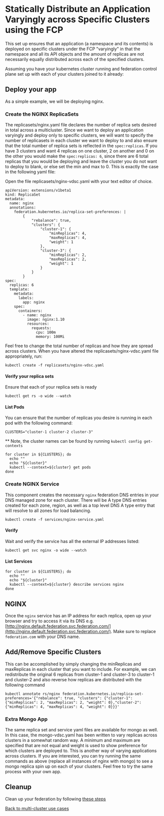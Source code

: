# Statically Distribute an Application Varyingly across Specific Clusters using the FCP

This set up ensures that an application (a namespace and its contents) is deployed on specific clusters under the FCP "varyingly" in that the namespace and all its API objects and the amount of replicas are not necessarily equally distributed across each of the specified clusters.

Assuming you have your kubernetes cluster running and federation control plane set up with each of your clusters joined to it already:

## Deploy your app

As a simple example, we will be deploying nginx.

### Create the NGINX ReplicaSets

The replicasets/nginx.yaml file declares the number of replica sets desired in total across a multicluster. Since we want to deploy an application varyingly and deploy only to specific clusters, we will want to specify the number of replicasets in each cluster we want to deploy to and also ensure that the total number of replica sets is reflected in the `spec:replicas`. If you have 3 clusters and want 4 replicas on one cluster, 2 on another and 0 on the other you would make the `spec:replicas: 6`, since there are 6 total replicas that you would be deploying and leave the cluster you do not want to deploy to blank, or else set the min and max to 0. This is exactly the case in the following yaml file:

Open the file replicasets/nginx-vdsc.yaml with your text editor of choice.

```
apiVersion: extensions/v1beta1
kind: ReplicaSet
metadata:
  name: nginx
  annotations:
    federation.kubernetes.io/replica-set-preferences: |
        {
            "rebalance": true,
            "clusters": {
                "cluster-1": {
                    "minReplicas": 4,
                    "maxReplicas": 4,
                    "weight": 1
                },
                "cluster-3": {
                    "minReplicas": 2,
                    "maxReplicas": 2,
                    "weight": 1
                }
            }
        }
spec:
  replicas: 6
  template:
    metadata:
      labels:
        app: nginx
    spec:
      containers:
        - name: nginx
          image: nginx:1.10
          resources:
            requests:
              cpu: 100m
              memory: 100Mi

```

Feel free to change the total number of replicas and how they are spread across clusters. When you have altered the replicasets/nginx-vdsc.yaml file appropriately, run:

```
kubectl create -f replicasets/nginx-vdsc.yaml
```

#### Verify your replica sets

Ensure that each of your replica sets is ready

```
kubectl get rs -o wide --watch
```

#### List Pods

You can ensure that the number of replicas you desire is running in each pod with the following command:

```
CLUSTERS="cluster-1 cluster-2 cluster-3"
```
** Note, the cluster names can be found by running `kubectl config get-contexts`

```
for cluster in ${CLUSTERS}; do
  echo ""
  echo "${cluster}"
  kubectl --context=${cluster} get pods
done
```


### Create NGINX Service

This component creates the necessary `nginx` federation DNS entries in your DNS managed zone for each cluster. There will be A type DNS entries created for each zone, region, as well as a top level DNS A type entry that will resolve to all zones for load balancing.

```
kubectl create -f services/nginx-service.yaml
```

#### Verify

Wait and verify the service has all the external IP addresses listed:

```
kubectl get svc nginx -o wide --watch
```

#### List Services

```
for cluster in ${CLUSTERS}; do
  echo ""
  echo "${cluster}"
  kubectl --context=${cluster} describe services nginx
done
```

## NGINX

Once the `nginx` service has an IP address for each replica, open up your browser and try to access it via its
DNS e.g. [http://nginx.default.federation.svc.federation.com/](http://nginx.default.federation.svc.federation.com/). Make sure to replace `federation.com` with your DNS name.

## Add/Remove Specific Clusters

This can be accomplished by simply changing the minReplicas and maxReplicas in each cluster that you want to include.
For example, we can redistribute the original 6 replicas from cluster-1 and cluster-3 to cluster-1 and cluster-2 and also reverse how replicas are distributed with the following command

```
kubectl annotate rs/nginx federation.kubernetes.io/replica-set-preferences='{"rebalance": true, "clusters": {"cluster-1": {"minReplicas": 2, "maxReplicas": 2, "weight": 0},"cluster-2": {"minReplicas": 4, "maxReplicas": 4, "weight": 0}}}'
```

### Extra Mongo App

The same replica set and service yaml files are available for mongo as well. In this case, the mongo-vdsc.yaml has been written to vary replicas across clusters in a somewhat random way. A minimum and maximum are specified that are not equal and weight is used to show preference for which clusters are deployed to. This is another way of varying applications across clusters. If you are interested, you can try running the same commands as above (replace all instances of nginx with mongo) to see a mongo replica spin up on each of your clusters. Feel free to try the same process with your own app.


## Cleanup

Clean up your federation by following [these steps](./cleanup.md)


[Back to multi-cluster use cases](../README.md#multi-cluster-use-cases-1)

